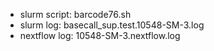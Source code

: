 - slurm script: barcode76.sh
- slurm log: basecall_sup.test.10548-SM-3.log
- nextflow log: 10548-SM-3.nextflow.log

